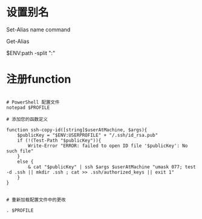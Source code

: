 # 设置别名

Set-Alias name command

Get-Alias



$ENV:path -split ":"

# 注册function

```

# PowerShell 配置文件
notepad $PROFILE

# 添加您的函数定义

function ssh-copy-id([string]$userAtMachine, $args){   
    $publicKey = "$ENV:USERPROFILE" + "/.ssh/id_rsa.pub"
    if (!(Test-Path "$publicKey")){
        Write-Error "ERROR: failed to open ID file '$publicKey': No such file"            
    }
    else {
        & cat "$publicKey" | ssh $args $userAtMachine "umask 077; test -d .ssh || mkdir .ssh ; cat >> .ssh/authorized_keys || exit 1"      
    }
}


# 重新加载配置文件中的更改

. $PROFILE
```